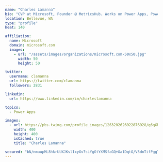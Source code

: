 ```yaml
---
name: "Charles Lamanna"
bio: "CVP at Microsoft, Founder @ MetricsHub. Works on Power Apps, Power Automate, Power Virtual Agent, Common Data Service and Dynamics 365."
location: Bellevue, WA
type: "profile"
heat: 140

affiliation:
  name: Microsoft
  domain: microsoft.com
  images:
    - url: "/assets/images/organizations/microsoft.com-50x50.jpg"
      width: 50
      height: 50

twitter:
  username: clamanna
  url: https://twitter.com/clamanna
  followers: 2831

linkedin:
  url: https://www.linkedin.com/in/charleslamanna

topics:
  - Power Apps

images:
  - url: https://pbs.twimg.com/profile_images/1263202626922876928/g6qGbHZ-_400x400.jpg
    width: 400
    height: 400
    isCached: true
    title: "Charles Lamanna"

secured: "bN/nmuupML8hkrUUXJKslIxyGv7sLYgOtYXMSfaGQ+Ga1DqtG/V5dnTifPggTu3088UzolbJ3ff9W8A6F8Iw58jOvB0/+8Xawp2j/vorliGN35nWK/+TrUyEK5bmk70/JqD9aEfZa7KO3k4C6NQlpslEmSgVfqPnnmy/Tk5PUGKtJEiKkdDWgb9/3YtrXbRMOPHl45JiDZ07LFung8aqYWrVtEiFu8Y3I2Hk+eIjri6zqh92YH8qCGQz61gngA0cLJbng2dycZ1q2KXlBPU6vYM9pWj/HpRciXdMo/r6hzknwLFNP/k1zWI2VCcRd+9/dzo6NZXMdLgqLfJihco/m1JCzD8FklyT4PdhAnKdN+ZnnysCtep+tGu87HpPQRIzb3udDi7lk7v1qvhwIxLoXkt3bh7dT06LhkI3031esfA=;mgwb3Sx0rvuYjjdemNWXVQ=="
---
```


